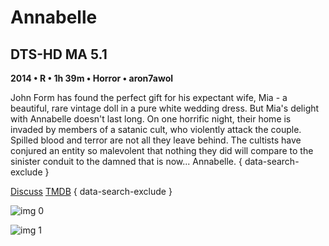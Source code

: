 # Annabelle

## DTS-HD MA 5.1

**2014 • R • 1h 39m • Horror • aron7awol**

John Form has found the perfect gift for his expectant wife, Mia - a beautiful, rare vintage doll in a pure white wedding dress. But Mia's delight with Annabelle doesn't last long. On one horrific night, their home is invaded by members of a satanic cult, who violently attack the couple. Spilled blood and terror are not all they leave behind. The cultists have conjured an entity so malevolent that nothing they did will compare to the sinister conduit to the damned that is now... Annabelle.
{ data-search-exclude }

[Discuss](https://www.avsforum.com/threads/bass-eq-for-filtered-movies.2995212/post-58255534)  [TMDB](https://www.themoviedb.org/movie/250546)
{ data-search-exclude }

![img 0](https://i.imgur.com/25f35Cj.jpg)

![img 1](https://i.imgur.com/uOo7NP6.jpg)

